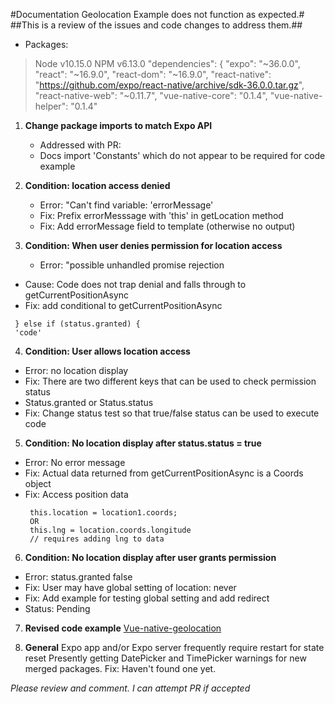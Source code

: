 #Documentation Geolocation Example does not function as expected.#
##This is a review of the issues and code changes to address them.##

* Packages:

> Node v10.15.0
> NPM v6.13.0
>  "dependencies": {
>  "expo": "~36.0.0",
>  "react": "~16.9.0",
>  "react-dom": "~16.9.0",
>  "react-native": "https://github.com/expo/react-native/archive/sdk-36.0.0.tar.gz",
>  "react-native-web": "~0.11.7",
>  "vue-native-core": "0.1.4",
>  "vue-native-helper": "0.1.4"

1. **Change package imports to match Expo API**
   - Addressed with PR: 
   - Docs import 'Constants' which do not appear to be required for code example

2. **Condition: location access denied**
   - Error: "Can't find variable: 'errorMessage'
   - Fix: Prefix errorMesssage with 'this' in getLocation method
   - Fix: Add <text>errorMessage</text> field to template (otherwise no output)

3. **Condition: When user denies permission for location access**
   - Error: "possible unhandled promise rejection
  - Cause: Code does not trap denial and falls through to getCurrentPositionAsync
  - Fix: add conditional to getCurrentPositionAsync
   ```
    } else if (status.granted) {
    'code'
  ```
4. **Condition: User allows location access**
  - Error: no location display
  - Fix: There are two different keys that can be used to check permission status
  - Status.granted or Status.status
  - Fix: Change status test so that true/false status can be used to execute code

5. **Condition: No location display after status.status = true**
  - Error: No error message
  - Fix: Actual data returned from getCurrentPositionAsync is a Coords object
  - Fix: Access position data 
    ```
     this.location = location1.coords;
     OR
     this.lng = location.coords.longitude
     // requires adding lng to data
    ```
6. **Condition: No location display after user grants permission**
  - Error: status.granted false
  - Fix: User may have global setting of location: never
  - Fix: Add example for testing global setting and add redirect
  - Status: Pending

7. **Revised code example**
   [Vue-native-geolocation](https://github.com/ravenOSS/Vue-native-geolocation)

8. **General**
   Expo app and/or Expo server frequently require restart for state reset 
   Presently getting DatePicker and TimePicker warnings for new merged packages.
   Fix: Haven't found one yet.


*Please review and comment. I can attempt PR if accepted*